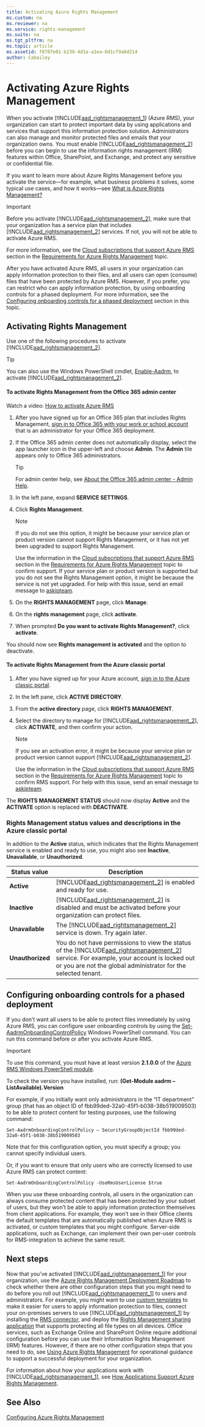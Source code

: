 ```yaml
---
title: Activating Azure Rights Management
ms.custom: na
ms.reviewer: na
ms.service: rights-management
ms.suite: na
ms.tgt_pltfrm: na
ms.topic: article
ms.assetid: f8707e01-b239-4d1a-a1ea-0d1cf9a8d214
author: Cabailey
---
```

# Activating Azure Rights Management
When you activate [!INCLUDE[aad_rightsmanagement_1](./includes/aad_rightsmanagement_1_md.md)] (Azure RMS), your organization can start to protect important data by using applications and services that support this information protection solution. Administrators can also manage and monitor protected files and emails that your organization owns. You must enable [!INCLUDE[aad_rightsmanagement_2](./includes/aad_rightsmanagement_2_md.md)] before you can begin to use the information rights management (IRM) features within Office, SharePoint, and Exchange, and protect any sensitive or confidential file.

If you want to learn more about Azure Rights Management before you activate the service—for example, what business problems it solves, some typical use cases, and how it works—see [What is Azure Rights Management?](what-is-azure-rights-management.md)

> [!IMPORTANT]
> Before you activate [!INCLUDE[aad_rightsmanagement_2](./includes/aad_rightsmanagement_2_md.md)], make sure that your organization has a service plan that includes [!INCLUDE[aad_rightsmanagement_2](./includes/aad_rightsmanagement_2_md.md)] services. If not, you will not be able to activate Azure RMS.
>
> For more information, see the [Cloud subscriptions that support Azure RMS](requirements-for-azure-rights-management.md#BKMK_SupportedSubscriptions) section in the [Requirements for Azure Rights Management](requirements-for-azure-rights-management.md) topic.

After you have activated Azure RMS, all users in your organization can apply information protection to their files, and all users can open (consume) files that have been protected by Azure RMS. However, if you prefer, you can restrict who can apply information protection, by using onboarding controls for a phased deployment. For more information, see the [Configuring onboarding controls for a phased deployment](activating-azure-rights-management.md#BKMK_OnboardingControls) section in this topic.

## Activating Rights Management
Use one of the following procedures to activate [!INCLUDE[aad_rightsmanagement_2](./includes/aad_rightsmanagement_2_md.md)].

> [!TIP]
> You can also use the Windows PowerShell cmdlet, [Enable-Aadrm](http://msdn.microsoft.com/library/windowsazure/dn629412.aspx), to activate [!INCLUDE[aad_rightsmanagement_2](./includes/aad_rightsmanagement_2_md.md)].

#### To activate Rights Management from the Office 365 admin center

Watch a video: [How to activate Azure RMS](https://channel9.msdn.com/series/pit-stop-enterprise-mobility-suite/activate-azure-rms)

1.  After you have signed up for an Office 365 plan that includes Rights Management, [sign in to Office 365 with your work or school account](https://portal.office.com/) that is an administrator for your Office 365 deployment.

2.  If the Office 365 admin center does not automatically display, select the app launcher icon in the upper-left and choose **Admin**. The **Admin** tile appears only to Office 365 administrators.

    > [!TIP]
    > For admin center help, see [About the Office 365 admin center - Admin Help](https://support.office.com/article/About-the-Office-365-admin-center-Admin-Help-58537702-d421-4d02-8141-e128e3703547).

3.  In the left pane, expand **SERVICE SETTINGS**.

4.  Click **Rights Management**.

    > [!NOTE]
    > If you do not see this option, it might be because your service plan or product version cannot support Rights Management, or it has not yet been upgraded to support Rights Management.
    >
    > Use the information in the [Cloud subscriptions that support Azure RMS](requirements-for-azure-rights-management.md#BKMK_SupportedSubscriptions) section in the [Requirements for Azure Rights Management](requirements-for-azure-rights-management.md) topic to confirm support. If your service plan or product version is supported but you do not see the Rights Management option, it might be because the service is not yet upgraded. For help with this issue, send an email message to [askipteam](mailto:askipteam@microsoft.com?subject=I%20cannot%20activate%20RMS).

5.  On the **RIGHTS MANAGEMENT** page, click **Manage**.

6.  On the **rights management** page, click **activate**.

7.  When prompted **Do you want to activate Rights Management?**, click **activate**.

You should now see **Rights management is activated** and the option to deactivate.

#### To activate Rights Management from the Azure classic portal

1.  After you have signed up for your Azure account, [sign in to the Azure classic portal](http://go.microsoft.com/fwlink/p/?LinkID=275081).

2.  In the left pane, click **ACTIVE DIRECTORY**.

3.  From the **active directory** page, click **RIGHTS MANAGEMENT**.

4.  Select the directory to manage for [!INCLUDE[aad_rightsmanagement_2](./includes/aad_rightsmanagement_2_md.md)], click **ACTIVATE**, and then confirm your action.

    > [!NOTE]
    > If you see an activation error, it might be because your service plan or product version cannot support [!INCLUDE[aad_rightsmanagement_2](./includes/aad_rightsmanagement_2_md.md)].
    >
    > Use the information in the [Cloud subscriptions that support Azure RMS](requirements-for-azure-rights-management.md#BKMK_SupportedSubscriptions) section in the [Requirements for Azure Rights Management](requirements-for-azure-rights-management.md) topic to confirm RMS support. For help with this issue, send an email message to [askipteam](mailto:askipteam?subject=I%20cannot%20activate%20RMS).

The **RIGHTS MANAGEMENT STATUS** should now display **Active** and the **ACTIVATE** option is replaced with **DEACTIVATE**.

### Rights Management status values and descriptions in the Azure classic portal
In addition to the **Active** status, which indicates that the Rights Management service is enabled and ready to use, you might also see **Inactive**, **Unavailable**, or **Unauthorized**.

|Status value|Description|
|----------------|---------------|
|**Active**|[!INCLUDE[aad_rightsmanagement_2](./includes/aad_rightsmanagement_2_md.md)] is enabled and ready for use.|
|**Inactive**|[!INCLUDE[aad_rightsmanagement_2](./includes/aad_rightsmanagement_2_md.md)] is disabled and must be activated before your organization can protect files.|
|**Unavailable**|The [!INCLUDE[aad_rightsmanagement_2](./includes/aad_rightsmanagement_2_md.md)] service is down. Try again later.|
|**Unauthorized**|You do not have permissions to view the status of the [!INCLUDE[aad_rightsmanagement_2](./includes/aad_rightsmanagement_2_md.md)] service. For example, your account is locked out or you are not the global administrator for the selected tenant.|

## <a name="BKMK_OnboardingControls"></a>Configuring onboarding controls for a phased deployment
If you don’t want all users to be able to protect files immediately by using Azure RMS, you can configure user onboarding controls by using the [Set-AadrmOnboardingControlPolicy](http://msdn.microsoft.com/library/azure/dn857521.aspx) Windows PowerShell command. You can run this command before or after you activate Azure RMS.

> [!IMPORTANT]
> To use this command, you must have at least version **2.1.0.0** of the [Azure RMS Windows PowerShell module](http://go.microsoft.com/fwlink/?LinkId=257721).
>
> To check the version you have installed, run: **(Get-Module aadrm –ListAvailable).Version**

For example, if you initially want only administrators in the “IT department” group (that has an object ID of fbb99ded-32a0-45f1-b038-38b519009503) to be able to protect content for testing purposes, use the following command:

```
Set-AadrmOnboardingControlPolicy – SecurityGroupObjectId fbb99ded-32a0-45f1-b038-38b519009503
```
Note that for this configuration option, you must specify a group; you cannot specify individual users.

Or, if you want to ensure that only users who are correctly licensed to use Azure RMS can protect content:

```
Set-AadrmOnboardingControlPolicy -UseRmsUserLicense $true
```
When you use these onboarding controls, all users in the organization can always consume protected content that has been protected by your subset of users, but they won’t be able to apply information protection themselves from client applications. For example, they won’t see in their Office clients the default templates that are automatically published when Azure RMS is activated, or custom templates that you might configure.  Server-side applications, such as Exchange, can implement their own per-user controls for RMS-integration to achieve the same result.

## Next steps
Now that you’ve activated [!INCLUDE[aad_rightsmanagement_1](./includes/aad_rightsmanagement_1_md.md)] for your organization, use the [Azure Rights Management Deployment Roadmap](azure-rights-management-deployment-roadmap.md) to check whether there are other configuration steps that you might need to do before you roll out [!INCLUDE[aad_rightsmanagement_1](./includes/aad_rightsmanagement_1_md.md)] to users and administrators. For example, you might want to use [custom templates](http://technet.microsoft.com/library/dn642472.aspx) to make it easier for users to apply information protection to files, connect your on-premises servers to use [!INCLUDE[aad_rightsmanagement_1](./includes/aad_rightsmanagement_1_md.md)] by installing the [RMS connector](http://technet.microsoft.com/library/dn375964.aspx), and deploy the [Rights Management sharing application](http://technet.microsoft.com/library/jj585031.aspx) that supports protecting all file types on all devices. Office services,  such as Exchange Online and SharePoint Online require additional configuration before you can use their Information Rights Management (IRM) features. However, if there are no other configuration steps that you need to do, see [Using Azure Rights Management](using-azure-rights-management.md) for operational guidance to support a successful deployment for your organization.

For information about how your applications work with [!INCLUDE[aad_rightsmanagement_1](./includes/aad_rightsmanagement_1_md.md)], see [How Applications Support Azure Rights Management](how-applications-support-azure-rights-management.md).

## See Also
[Configuring Azure Rights Management](configuring-azure-rights-management.md)
